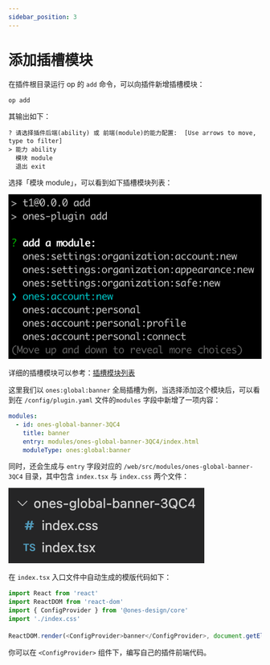 ```yaml
---
sidebar_position: 3
---
```


# 添加插槽模块

在插件根目录运行 op 的 `add` 命令，可以向插件新增插槽模块：

```
op add
```

其输出如下：

```
? 请选择插件后端(ability) 或 前端(module)的能力配置:  [Use arrows to move, type to filter]
> 能力 ability
  模块 module
  退出 exit
```

选择「模块 module」，可以看到如下插槽模块列表：

![](../images/module.png)

详细的插槽模块可以参考：[插槽模块列表](../../../api/module-type/index.md)

这里我们以 `ones:global:banner` 全局插槽为例，当选择添加这个模块后，可以看到在 `/config/plugin.yaml` 文件的`modules` 字段中新增了一项内容：

```yaml title="/config/plugin.yaml"
modules:
  - id: ones-global-banner-3QC4
    title: banner
    entry: modules/ones-global-banner-3QC4/index.html
    moduleType: ones:global:banner
```

同时，还会生成与 `entry` 字段对应的 `/web/src/modules/ones-global-banner-3QC4` 目录，其中包含 `index.tsx` 与 `index.css` 两个文件：

![](../images/banner.png)

在 `index.tsx` 入口文件中自动生成的模版代码如下：

```ts title="/web/src/modules/ones-global-banner-3QC4/index.tsx"
import React from 'react'
import ReactDOM from 'react-dom'
import { ConfigProvider } from '@ones-design/core'
import './index.css'

ReactDOM.render(<ConfigProvider>banner</ConfigProvider>, document.getElementById('ones-mf-root'))
```

你可以在 `<ConfigProvider>` 组件下，编写自己的插件前端代码。
